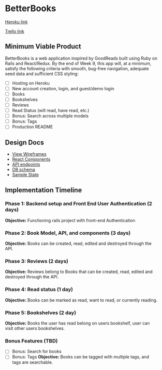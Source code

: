 # BetterBooks

[Heroku link][heroku]

[Trello link][trello]

[heroku]: http://betterbooks.herokuapp.com/
[trello]: https://trello.com/b/NyYc8Gxh/betterbooks

## Minimum Viable Product

BetterBooks is a web application inspired by GoodReads built using Ruby on Rails
and React/Redux.  By the end of Week 9, this app will, at a minimum, satisfy the
following criteria with smooth, bug-free navigation, adequate seed data and
sufficient CSS styling:

- [ ] Hosting on Heroku
- [ ] New account creation, login, and guest/demo login
- [ ] Books
- [ ] Bookshelves
- [ ] Reviews
- [ ] Read Status (will read, have read, etc.)
- [ ] Bonus: Search across multiple models
- [ ] Bonus: Tags
- [ ] Production README

## Design Docs
* [View Wireframes][wireframes]
* [React Components][components]
* [API endpoints][api-endpoints]
* [DB schema][schema]
* [Sample State][sample-state]

[wireframes]: ./wireframes
[components]: ./component-hierarchy.md
[sample-state]: ./sample-state.md
[api-endpoints]: ./api-endpoints.md
[schema]: ./schema.md

## Implementation Timeline

### Phase 1: Backend setup and Front End User Authentication (2 days)

**Objective:** Functioning rails project with front-end Authentication

### Phase 2: Book Model, API, and components (3 days)

**Objective:** Books can be created, read, edited and destroyed through
the API.

### Phase 3: Reviews (2 days)

**Objective:** Reviews belong to Books that can be created, read, edited and destroyed through the API.

### Phase 4: Read status (1 day)

**Objective:** Books can be marked as read, want to read, or currently reading.

### Phase 5: Bookshelves (2 day)

**Objective:** Books the user has read belong on users bookshelf, user can visit other users bookshelves.

### Bonus Features (TBD)
- [ ] Bonus: Search for books
- [ ] Bonus: Tags
**Objective:** Books can be tagged with multiple tags, and tags are searchable.

